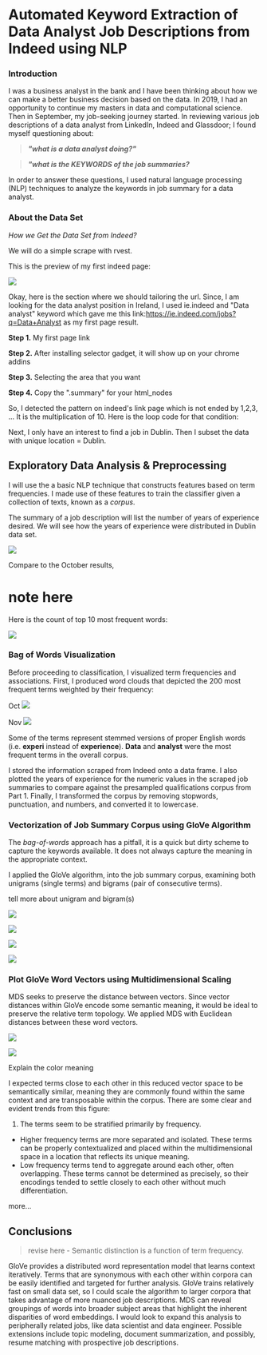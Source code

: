 # Automated Keyword Extraction of Data Analyst Job Descriptions from Indeed using NLP

### Introduction 

I was a business analyst in the bank and I have been thinking about how we can make a better business decision based on the data. In 2019, I had an opportunity to continue my masters in data and computational science. Then in September, my job-seeking journey started. In reviewing various job descriptions of a data analyst from LinkedIn, Indeed and Glassdoor; 
I found myself questioning about: 

>***"what is a data analyst doing?"***

>***"what is the KEYWORDS of the job summaries?***

In order to answer these questions, I used natural language processing (NLP) techniques to analyze the keywords in job summary for a data analyst. 

### About the Data Set

*How we Get the Data Set from Indeed?*

We will do a simple scrape with rvest.

This is the preview of my first indeed page:

![](./image/indeed_summ.JPG)


Okay, here is the section where we should tailoring the url. Since, I am looking for the data analyst position in Ireland, I used ie.indeed and "Data analyst" keyword which gave me this link:<https://ie.indeed.com/jobs?q=Data+Analyst> as my first page result. 

**Step 1.** My first page link

**Step 2.** After installing selector gadget, it will show up on your chrome addins

**Step 3.** Selecting the area that you want

**Step 4.** Copy the ".summary" for your html_nodes

So, I detected the pattern on indeed's link page which is not ended by 1,2,3, ...
It is the multiplication of 10. Here is the loop code for that condition:

Next, I only have an interest to find a job in Dublin. Then I subset the data with unique location = Dublin. 


## Exploratory Data Analysis & Preprocessing

I will use the a basic NLP technique that constructs features based on term frequencies. I made use of these features to train the classifier given a collection of texts, known as a *corpus*. 

The summary of a job description will list the number of years of experience desired. We will see how the years of experience were distributed in Dublin data set. 

![](./image/years.JPG)


Compare to the October results, 
# note here

Here is the count of top 10 most frequent words:

![](./image/count10.JPG)

### Bag of Words Visualization

Before proceeding to classification, I visualized term frequencies and associations. First, I produced word clouds that depicted the 200 most frequent terms weighted by their frequency:

Oct 
![](./image/wordcloudoct.JPG)

Nov
![](./image/wordcloud.gif)

Some of the terms represent stemmed versions of proper English words (i.e. **experi** instead of **experience**). **Data** and **analyst** were the most frequent terms in the overall corpus. 

I stored the information scraped from Indeed onto a data frame. I also plotted the years of experience for the numeric values in the scraped job summaries to compare against the presampled qualifications corpus from Part 1. Finally, I transformed the corpus by removing stopwords, punctuation, and numbers, and converted it to lowercase. 

### Vectorization of Job Summary Corpus using GloVe Algorithm
The *bag-of-words* approach has a pitfall, it is a quick but dirty scheme to capture the keywords available. It does not always capture the meaning in the appropriate context. 

I applied the GloVe algorithm, into the job summary corpus, examining both unigrams (single terms) and bigrams (pair of consecutive terms). 

tell more about unigram and bigram(s)


![](./image/WV_OCT.JPG)

![](./image/wv.JPG)


![](./image/BA_DA.JPG)

![](./image/BA_DA_OCT.JPG)

### Plot GloVe Word Vectors using Multidimensional Scaling

MDS seeks to preserve the distance between vectors. Since vector distances within GloVe encode some semantic meaning, it would be ideal to preserve the relative term topology. We applied MDS with Euclidean distances between these word vectors.  

![](./image/MDS_OCT.JPG)

![](./image/MDS.JPG)

Explain the color meaning

I expected terms close to each other in this reduced vector space to be semantically similar, meaning they are commonly found within the same context and are transposable within the corpus. There are some clear and evident trends from this figure:

1.  The terms seem to be stratified primarily by frequency. 
- Higher frequency terms are more separated and isolated. These terms can be properly contextualized and placed within the multidimensional space in a location that reflects its unique meaning. 
- Low frequency terms tend to aggregate around each other, often overlapping. These terms cannot be determined as precisely, so their encodings tended to settle closely to each other without much differentiation. 

more...

## Conclusions

> revise here - Semantic distinction is a function of term frequency. 

GloVe provides a distributed word representation model that learns context iteratively. Terms that are synonymous with each other within corpora can be easily identified and targeted for further analysis. GloVe trains relatively fast on small data set, so I could scale the algorithm to larger corpora that takes advantage of more nuanced job descriptions. MDS can reveal groupings of words into broader subject areas that highlight the inherent disparities of word embeddings. I would look to expand this analysis to peripherally related jobs, like data scientist and data engineer. Possible extensions include topic modeling, document summarization, and possibly, resume matching with prospective job descriptions.  
